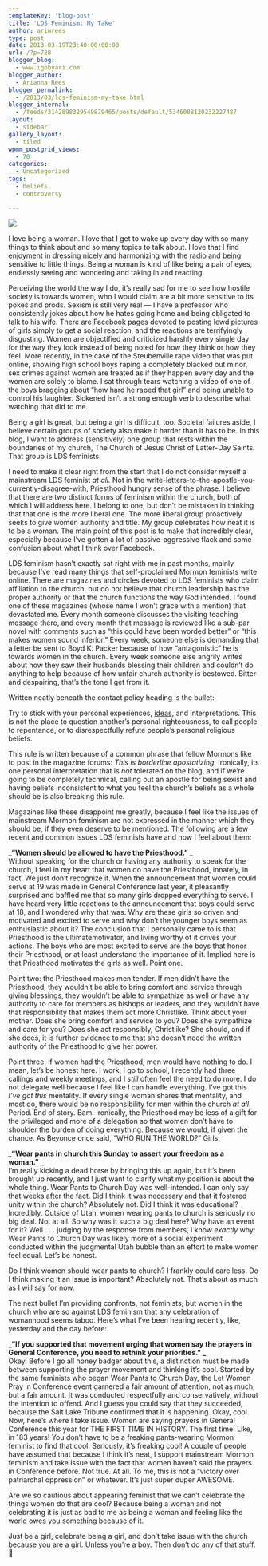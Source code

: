 ```yaml
---
templateKey: 'blog-post'
title: 'LDS Feminism: My Take'
author: ariwrees
type: post
date: 2013-03-19T23:40:00+00:00
url: /?p=728
blogger_blog:
  - www.igobyari.com
blogger_author:
  - Arianna Rees
blogger_permalink:
  - /2013/03/lds-feminism-my-take.html
blogger_internal:
  - /feeds/3142898329549879465/posts/default/5346088120232227487
layout:
  - sidebar
gallery_layout:
  - tiled
wpmm_postgrid_views:
  - 70
categories:
  - Uncategorized
tags:
  - beliefs
  - controversy

---
```

[![](https://www.igobyari.com/wp-content/uploads/2013/03/hippie-feminists-300x200.jpg)](https://www.igobyari.com/wp-content/uploads/2013/03/hippie-feminists-300x200.jpg)

I love being a woman. I love that I get to wake up every day with so many things to think about and so many topics to talk about. I love that I find enjoyment in dressing nicely and harmonizing with the radio and being sensitive to little things. Being a woman is kind of like being a pair of eyes, endlessly seeing and wondering and taking in and reacting.

Perceiving the world the way I do, it’s really sad for me to see how hostile society is towards women, who I would claim are a bit more sensitive to its pokes and prods. Sexism is still very real — I have a professor who consistently jokes about how he hates going home and being obligated to talk to his wife. There are Facebook pages devoted to posting lewd pictures of girls simply to get a social reaction, and the reactions are terrifyingly disgusting. Women are objectified and criticized harshly every single day for the way they look instead of being noted for how they think or how they feel. More recently, in the case of the Steubenville rape video that was put online, showing high school boys raping a completely blacked out minor, sex crimes against women are treated as if they happen every day and the women are solely to blame. I sat through tears watching a video of one of the boys bragging about “how hard he raped that girl” and being unable to control his laughter. Sickened isn’t a strong enough verb to describe what watching that did to me.

Being a girl is great, but being a girl is difficult, too. Societal failures aside, I believe certain groups of society also make it harder than it has to be. In this blog, I want to address (sensitively) one group that rests within the boundaries of my church, The Church of Jesus Christ of Latter-Day Saints. That group is LDS feminists.

I need to make it clear right from the start that I do not consider myself a mainstream LDS feminist _at all._ Not in the write-letters-to-the-apostle-you-currently-disagree-with, Priesthood hungry sense of the phrase. I believe that there are two distinct forms of feminism within the church, both of which I will address here. I belong to one, but don’t be mistaken in thinking that that one is the more liberal one. The more liberal group proactively seeks to give women authority and title. My group celebrates how neat it is to be a woman. The main point of this post is to make that incredibly clear, especially because I’ve gotten a lot of passive-aggressive flack and some confusion about what I think over Facebook.

LDS feminism hasn’t exactly sat right with me in past months, mainly because I’ve read many things that self-proclaimed Mormon feminists write online. There are magazines and circles devoted to LDS feminists who claim affiliation to the church, but do not believe that church leadership has the proper authority or that the church functions the way God intended. I found one of these magazines (whose name I won’t grace with a mention) that devastated me. Every month someone discusses the visiting teaching message there, and every month that message is reviewed like a sub-par novel with comments such as “this could have been worded better” or “this makes women sound inferior.” Every week, someone else is demanding that a letter be sent to Boyd K. Packer because of how “antagonistic” he is towards women in the church. Every week someone else angrily writes about how they saw their husbands blessing their children and couldn’t do anything to help because of how unfair church authority is bestowed. Bitter and despairing, that’s the tone I get from it.

Written neatly beneath the contact policy heading is the bullet:

Try to stick with your personal experiences, [ideas](http://www.the-exponent.com/about-2/comment-policy/# "Click to Continue > by RewardsArcade"), and interpretations. This is not the place to question another’s personal righteousness, to call people to repentance, or to disrespectfully refute people’s personal religious beliefs.  
  

This rule is written because of a common phrase that fellow Mormons like to post in the magazine forums: _This is borderline apostatizing._ Ironically, its one personal interpretation that is _not_ tolerated on the blog, and if we’re going to be completely technical, calling out an apostle for being sexist and having beliefs inconsistent to what you feel the church’s beliefs as a whole should be is also breaking this rule. 

Magazines like these disappoint me greatly, because I feel like the issues of mainstream Mormon feminism are not expressed in the manner which they should be, if they even deserve to be mentioned. The following are a few recent and common issues LDS feminists have and how I feel about them:

**_“Women should be allowed to have the Priesthood.” _**  
Without speaking for the church or having any authority to speak for the church, I feel in my heart that women do have the Priesthood, innately, in fact. We just don’t recognize it. When the announcement that women could serve at 19 was made in General Conference last year, it pleasantly surprised and baffled me that so many girls dropped everything to serve. I have heard very little reactions to the announcement that boys could serve at 18, and I wondered why that was. Why are these girls so driven and motivated and excited to serve and why don’t the younger boys seem as enthusiastic about it? The conclusion that I personally came to is that Priesthood is the ultimatemotivator, and living worthy of it drives your actions. The boys who are most excited to serve are the boys that honor their Priesthood, or at least understand the importance of it. Implied here is that Priesthood motivates the girls as well. Point one.

Point two: the Priesthood makes men tender. If men didn’t have the Priesthood, they wouldn’t be able to bring comfort and service through giving blessings, they wouldn’t be able to sympathize as well or have any authority to care for members as bishops or leaders, and they wouldn’t have that responsibility that makes them act more Christlike. Think about your mother. Does she bring comfort and service to you? Does she sympathize and care for you? Does she act responsibly, Christlike? She should, and if she does, it is further evidence to me that she doesn’t need the written authority of the Priesthood to give her power.

Point three: if women had the Priesthood, men would have nothing to do. I mean, let’s be honest here. I work, I go to school, I recently had three callings and weekly meetings, and I _still_ often feel the need to do more. I do not delegate well because I feel like I can handle everything. I’ve got this _I’ve got this_ mentality. If every single woman shares that mentality, and most do, there would be no responsibility for men within the church _at all_. Period. End of story. Bam. Ironically, the Priesthood may be less of a gift for the privileged and more of a delegation so that women don’t have to shoulder the burden of doing everything. Because we would, if given the chance. As Beyonce once said, “WHO RUN THE WORLD?” Girls.

**_“Wear pants in church this Sunday to assert your freedom as a woman.” _**  
I’m really kicking a dead horse by bringing this up again, but it’s been brought up recently, and I just want to clarify what my position is about the whole thing. Wear Pants to Church Day was well-intended. I can only say that weeks after the fact. Did I think it was necessary and that it fostered unity within the church? Absolutely not. Did I think it was educational? Incredibly. Outside of Utah, women wearing pants to church is seriously no big deal. Not at all. So why was it such a big deal here? Why have an event for it? Well . . . judging by the response from members, I know _exactly_ why: Wear Pants to Church Day was likely more of a social experiment conducted within the judgmental Utah bubble than an effort to make women feel equal. Let’s be honest.

Do I think women should wear pants to church? I frankly could care less. Do I think making it an issue is important? Absolutely not. That’s about as much as I will say for now.

The next bullet I’m providing confronts, not feminists, but women in the church who are so against LDS feminism that any celebration of womanhood seems taboo. Here’s what I’ve been hearing recently, like, yesterday and the day before:

**_“If you supported that movement urging that women say the prayers in General Conference, you need to rethink your priorities.” _**  
Okay. Before I go all honey badger about this, a distinction must be made between supporting the prayer movement and thinking it’s cool. Started by the same feminists who began Wear Pants to Church Day, the Let Women Pray in Conference event garnered a fair amount of attention, not as much, but a fair amount. It was conducted respectfully and conservatively, without the intention to offend. And I guess you could say that they succeeded, because the Salt Lake Tribune confirmed that it is happening. Okay, cool. Now, here’s where I take issue. Women are saying prayers in General Conference this year for THE FIRST TIME IN HISTORY. The first time! Like, in 183 years! You don’t have to be a freaking pants-wearing Mormon feminist to find that cool. Seriously, it’s freaking cool! A couple of people have assumed that because I think it’s neat, I support mainstream Mormon feminism and take issue with the fact that women haven’t said the prayers in Conference before. Not true. At all. To me, this is not a “victory over patriarchal oppression” or whatever. It’s just super duper AWESOME.

Are we so cautious about appearing feminist that we can’t celebrate the things women do that are cool? Because being a woman and not celebrating it is just as bad to me as being a woman and feeling like the world owes you something because of it.

Just be a girl, celebrate being a girl, and don’t take issue with the church because you are a girl. Unless you’re a boy. Then don’t do any of that stuff. 🙂